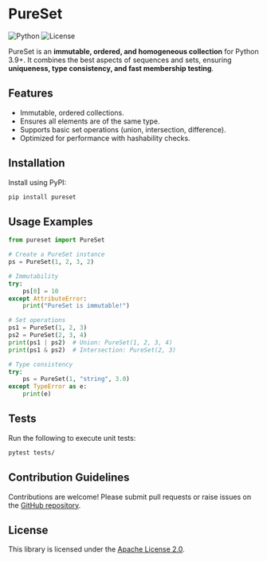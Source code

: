 # PureSet

![Python](https://img.shields.io/badge/Python-3.9+-blue.svg)
![License](https://img.shields.io/badge/License-Apache%202.0-green.svg)

PureSet is an **immutable, ordered, and homogeneous collection** for Python 3.9+. It combines the best aspects of sequences and sets, ensuring **uniqueness, type consistency, and fast membership testing**.

## Features

- Immutable, ordered collections.
- Ensures all elements are of the same type.
- Supports basic set operations (union, intersection, difference).
- Optimized for performance with hashability checks.

## Installation

Install using PyPI:

```bash
pip install pureset
```

## Usage Examples

```python
from pureset import PureSet

# Create a PureSet instance
ps = PureSet(1, 2, 3, 2)

# Immutability
try:
    ps[0] = 10
except AttributeError:
    print("PureSet is immutable!")

# Set operations
ps1 = PureSet(1, 2, 3)
ps2 = PureSet(2, 3, 4)
print(ps1 | ps2)  # Union: PureSet(1, 2, 3, 4)
print(ps1 & ps2)  # Intersection: PureSet(2, 3)

# Type consistency
try:
    ps = PureSet(1, "string", 3.0)
except TypeError as e:
    print(e)
```

## Tests

Run the following to execute unit tests:

```bash
pytest tests/
```

## Contribution Guidelines

Contributions are welcome! Please submit pull requests or raise issues on the [GitHub repository](https://github.com/gabrielmsilva00/PureSet).

## License

This library is licensed under the [Apache License 2.0](LICENSE).